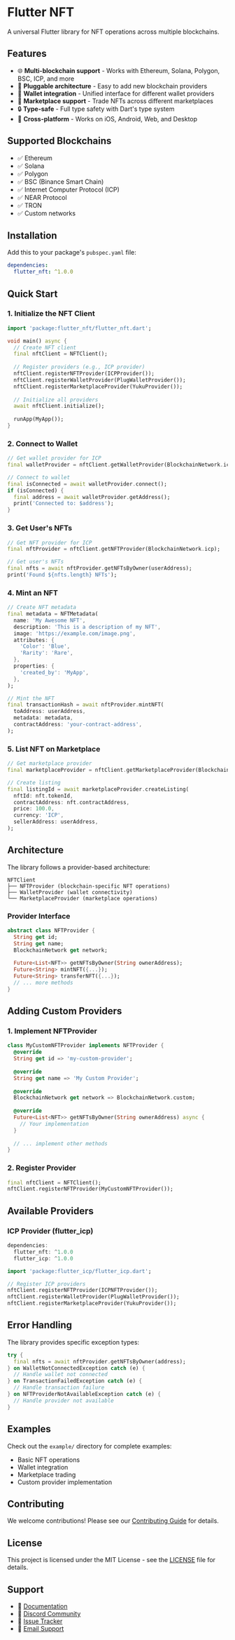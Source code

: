 # Flutter NFT

A universal Flutter library for NFT operations across multiple blockchains.

## Features

- 🌐 **Multi-blockchain support** - Works with Ethereum, Solana, Polygon, BSC, ICP, and more
- 🔌 **Pluggable architecture** - Easy to add new blockchain providers
- 💼 **Wallet integration** - Unified interface for different wallet providers
- 🛒 **Marketplace support** - Trade NFTs across different marketplaces
- 🔒 **Type-safe** - Full type safety with Dart's type system
- 📱 **Cross-platform** - Works on iOS, Android, Web, and Desktop

## Supported Blockchains

- ✅ Ethereum
- ✅ Solana
- ✅ Polygon
- ✅ BSC (Binance Smart Chain)
- ✅ Internet Computer Protocol (ICP)
- ✅ NEAR Protocol
- ✅ TRON
- ✅ Custom networks

## Installation

Add this to your package's `pubspec.yaml` file:

```yaml
dependencies:
  flutter_nft: ^1.0.0
```

## Quick Start

### 1. Initialize the NFT Client

```dart
import 'package:flutter_nft/flutter_nft.dart';

void main() async {
  // Create NFT client
  final nftClient = NFTClient();
  
  // Register providers (e.g., ICP provider)
  nftClient.registerNFTProvider(ICPProvider());
  nftClient.registerWalletProvider(PlugWalletProvider());
  nftClient.registerMarketplaceProvider(YukuProvider());
  
  // Initialize all providers
  await nftClient.initialize();
  
  runApp(MyApp());
}
```

### 2. Connect to Wallet

```dart
// Get wallet provider for ICP
final walletProvider = nftClient.getWalletProvider(BlockchainNetwork.icp);

// Connect to wallet
final isConnected = await walletProvider.connect();
if (isConnected) {
  final address = await walletProvider.getAddress();
  print('Connected to: $address');
}
```

### 3. Get User's NFTs

```dart
// Get NFT provider for ICP
final nftProvider = nftClient.getNFTProvider(BlockchainNetwork.icp);

// Get user's NFTs
final nfts = await nftProvider.getNFTsByOwner(userAddress);
print('Found ${nfts.length} NFTs');
```

### 4. Mint an NFT

```dart
// Create NFT metadata
final metadata = NFTMetadata(
  name: 'My Awesome NFT',
  description: 'This is a description of my NFT',
  image: 'https://example.com/image.png',
  attributes: {
    'Color': 'Blue',
    'Rarity': 'Rare',
  },
  properties: {
    'created_by': 'MyApp',
  },
);

// Mint the NFT
final transactionHash = await nftProvider.mintNFT(
  toAddress: userAddress,
  metadata: metadata,
  contractAddress: 'your-contract-address',
);
```

### 5. List NFT on Marketplace

```dart
// Get marketplace provider
final marketplaceProvider = nftClient.getMarketplaceProvider(BlockchainNetwork.icp);

// Create listing
final listingId = await marketplaceProvider.createListing(
  nftId: nft.tokenId,
  contractAddress: nft.contractAddress,
  price: 100.0,
  currency: 'ICP',
  sellerAddress: userAddress,
);
```

## Architecture

The library follows a provider-based architecture:

```
NFTClient
├── NFTProvider (blockchain-specific NFT operations)
├── WalletProvider (wallet connectivity)
└── MarketplaceProvider (marketplace operations)
```

### Provider Interface

```dart
abstract class NFTProvider {
  String get id;
  String get name;
  BlockchainNetwork get network;
  
  Future<List<NFT>> getNFTsByOwner(String ownerAddress);
  Future<String> mintNFT({...});
  Future<String> transferNFT({...});
  // ... more methods
}
```

## Adding Custom Providers

### 1. Implement NFTProvider

```dart
class MyCustomNFTProvider implements NFTProvider {
  @override
  String get id => 'my-custom-provider';
  
  @override
  String get name => 'My Custom Provider';
  
  @override
  BlockchainNetwork get network => BlockchainNetwork.custom;
  
  @override
  Future<List<NFT>> getNFTsByOwner(String ownerAddress) async {
    // Your implementation
  }
  
  // ... implement other methods
}
```

### 2. Register Provider

```dart
final nftClient = NFTClient();
nftClient.registerNFTProvider(MyCustomNFTProvider());
```

## Available Providers

### ICP Provider (flutter_icp)

```dart
dependencies:
  flutter_nft: ^1.0.0
  flutter_icp: ^1.0.0
```

```dart
import 'package:flutter_icp/flutter_icp.dart';

// Register ICP providers
nftClient.registerNFTProvider(ICPNFTProvider());
nftClient.registerWalletProvider(PlugWalletProvider());
nftClient.registerMarketplaceProvider(YukuProvider());
```

## Error Handling

The library provides specific exception types:

```dart
try {
  final nfts = await nftProvider.getNFTsByOwner(address);
} on WalletNotConnectedException catch (e) {
  // Handle wallet not connected
} on TransactionFailedException catch (e) {
  // Handle transaction failure
} on NFTProviderNotAvailableException catch (e) {
  // Handle provider not available
}
```

## Examples

Check out the `example/` directory for complete examples:

- Basic NFT operations
- Wallet integration
- Marketplace trading
- Custom provider implementation

## Contributing

We welcome contributions! Please see our [Contributing Guide](CONTRIBUTING.md) for details.

## License

This project is licensed under the MIT License - see the [LICENSE](LICENSE) file for details.

## Support

- 📖 [Documentation](https://docs.flutter-nft.dev)
- 💬 [Discord Community](https://discord.gg/flutter-nft)
- 🐛 [Issue Tracker](https://github.com/your-org/flutter_nft/issues)
- 📧 [Email Support](mailto:support@flutter-nft.dev)